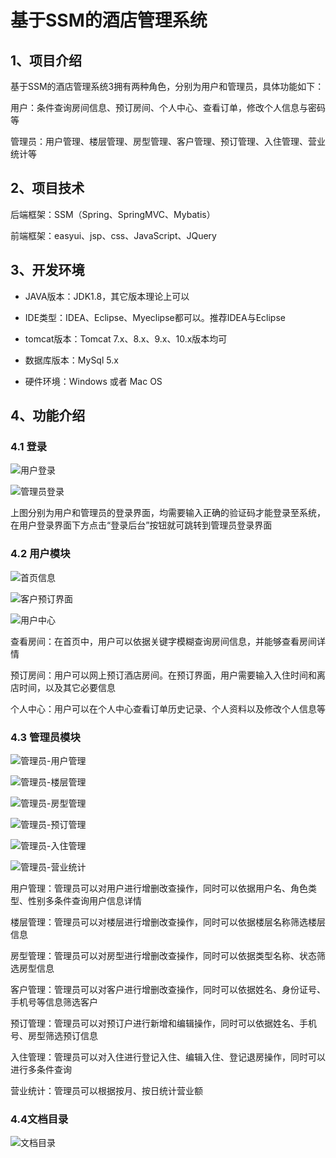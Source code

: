 # 基于SSM的酒店管理系统





## 1、项目介绍

基于SSM的酒店管理系统3拥有两种角色，分别为用户和管理员，具体功能如下：

用户：条件查询房间信息、预订房间、个人中心、查看订单，修改个人信息与密码等

管理员：用户管理、楼层管理、房型管理、客户管理、预订管理、入住管理、营业统计等


## 2、项目技术

后端框架：SSM（Spring、SpringMVC、Mybatis）

前端框架：easyui、jsp、css、JavaScript、JQuery

## 3、开发环境

- JAVA版本：JDK1.8，其它版本理论上可以

- IDE类型：IDEA、Eclipse、Myeclipse都可以。推荐IDEA与Eclipse

- tomcat版本：Tomcat 7.x、8.x、9.x、10.x版本均可

- 数据库版本：MySql 5.x

- 硬件环境：Windows 或者 Mac OS


## 4、功能介绍

### 4.1 登录

![用户登录](https://project-images-1256969109.cos.ap-chongqing.myqcloud.com/Typora-Images/20220511102214.jpg)

![管理员登录](https://project-images-1256969109.cos.ap-chongqing.myqcloud.com/Typora-Images/20220511102220.jpg)

上图分别为用户和管理员的登录界面，均需要输入正确的验证码才能登录至系统，在用户登录界面下方点击“登录后台”按钮就可跳转到管理员登录界面

### 4.2 用户模块

![首页信息](https://project-images-1256969109.cos.ap-chongqing.myqcloud.com/Typora-Images/20220511102357.jpg)

![客户预订界面](https://project-images-1256969109.cos.ap-chongqing.myqcloud.com/Typora-Images/20220511102404.jpg)

![用户中心](https://project-images-1256969109.cos.ap-chongqing.myqcloud.com/Typora-Images/20220511102408.jpg)

查看房间：在首页中，用户可以依据关键字模糊查询房间信息，并能够查看房间详情

预订房间：用户可以网上预订酒店房间。在预订界面，用户需要输入入住时间和离店时间，以及其它必要信息

个人中心：用户可以在个人中心查看订单历史记录、个人资料以及修改个人信息等

### 4.3 管理员模块

![管理员-用户管理](https://project-images-1256969109.cos.ap-chongqing.myqcloud.com/Typora-Images/20220511102757.jpg)

![管理员-楼层管理](https://project-images-1256969109.cos.ap-chongqing.myqcloud.com/Typora-Images/20220511102902.jpg)

![管理员-房型管理](https://project-images-1256969109.cos.ap-chongqing.myqcloud.com/Typora-Images/20220511102926.jpg)

![管理员-预订管理](https://project-images-1256969109.cos.ap-chongqing.myqcloud.com/Typora-Images/20220511103055.jpg)

![管理员-入住管理](https://project-images-1256969109.cos.ap-chongqing.myqcloud.com/Typora-Images/20220511103156.jpg)

![管理员-营业统计](https://project-images-1256969109.cos.ap-chongqing.myqcloud.com/Typora-Images/20220511103241.jpg)

用户管理：管理员可以对用户进行增删改查操作，同时可以依据用户名、角色类型、性别多条件查询用户信息详情

楼层管理：管理员可以对楼层进行增删改查操作，同时可以依据楼层名称筛选楼层信息

房型管理：管理员可以对房型进行增删改查操作，同时可以依据类型名称、状态筛选房型信息

客户管理：管理员可以对客户进行增删改查操作，同时可以依据姓名、身份证号、手机号等信息筛选客户

预订管理：管理员可以对预订户进行新增和编辑操作，同时可以依据姓名、手机号、房型筛选预订信息

入住管理：管理员可以对入住进行登记入住、编辑入住、登记退房操作，同时可以进行多条件查询

营业统计：管理员可以根据按月、按日统计营业额

### 4.4文档目录

![文档目录](https://project-images-1256969109.cos.ap-chongqing.myqcloud.com/Typora-Images/202208142011885.jpg)






